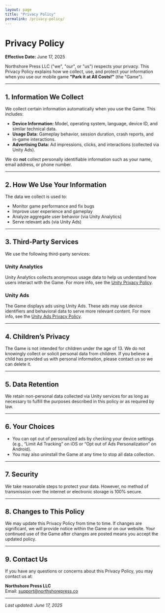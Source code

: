 ```yaml
---
layout: page
title: "Privacy Policy"
permalink: /privacy-policy/
---
```


# Privacy Policy

**Effective Date:** June 17, 2025

Northshore Press LLC ("we", "our", or "us") respects your privacy. This Privacy Policy explains how we collect, use, and protect your information when you use our mobile game **"Park it at All Costs!"** (the "Game").

---

## 1. Information We Collect

We collect certain information automatically when you use the Game. This includes:

- **Device Information:** Model, operating system, language, device ID, and similar technical data.
- **Usage Data:** Gameplay behavior, session duration, crash reports, and in-game interactions.
- **Advertising Data:** Ad impressions, clicks, and interactions (collected via Unity Ads).

We do **not** collect personally identifiable information such as your name, email address, or phone number.

---

## 2. How We Use Your Information

The data we collect is used to:

- Monitor game performance and fix bugs
- Improve user experience and gameplay
- Analyze aggregate user behavior (via Unity Analytics)
- Serve relevant ads (via Unity Ads)

---

## 3. Third-Party Services

We use the following third-party services:

### Unity Analytics

Unity Analytics collects anonymous usage data to help us understand how users interact with the Game. For more info, see the [Unity Privacy Policy](https://unity.com/legal/privacy-policy).

### Unity Ads

The Game displays ads using Unity Ads. These ads may use device identifiers and behavioral data to serve more relevant content. For more info, see the [Unity Ads Privacy Policy](https://unity.com/legal/privacy-policy).

---

## 4. Children’s Privacy

The Game is not intended for children under the age of 13. We do not knowingly collect or solicit personal data from children. If you believe a child has provided us with personal information, please contact us so we can delete it.

---

## 5. Data Retention

We retain non-personal data collected via Unity services for as long as necessary to fulfill the purposes described in this policy or as required by law.

---

## 6. Your Choices

- You can opt out of personalized ads by checking your device settings (e.g., “Limit Ad Tracking” on iOS or “Opt out of Ads Personalization” on Android).
- You may also uninstall the Game at any time to stop all data collection.

---

## 7. Security

We take reasonable steps to protect your data. However, no method of transmission over the internet or electronic storage is 100% secure.

---

## 8. Changes to This Policy

We may update this Privacy Policy from time to time. If changes are significant, we will provide notice within the Game or on our website. Your continued use of the Game after changes are posted means you accept the updated policy.

---

## 9. Contact Us

If you have any questions or concerns about this Privacy Policy, you may contact us at:

**Northshore Press LLC**  
Email: [support@northshorepress.co](mailto:support@northshorepress.co)  

---

_Last updated: June 17, 2025_
